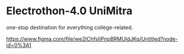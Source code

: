 # Electrothon-4.0 UniMitra

one-stop destination for everything college-related.

https://www.figma.com/file/we2IChfsIlPnpBRMUldJKq/Untitled?node-id=0%3A1
